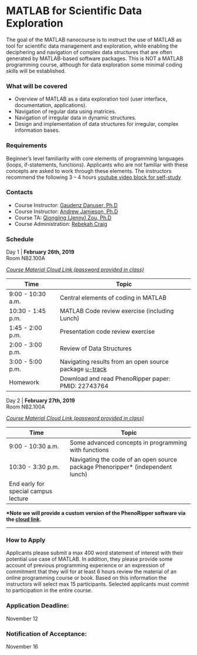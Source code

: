 # MATLAB for Scientific Data Exploration

The goal of the MATLAB nanocourse is to instruct the use of MATLAB as tool for scientific data management and exploration, while enabling the deciphering and navigation of complex data structures that are often generated by MATLAB-based software packages. This is NOT a MATLAB programming course, although for data exploration some minimal coding skills will be established. 

### What will be covered
- Overview of MATLAB as a data exploration tool (user interface, documentation, applications).
- Navigation of regular data using matrices. 
- Navigation of irregular data in dynamic structures.
- Design and implementation of data structures for irregular, complex information bases.

### Requirements
Beginner’s level familiarity with core elements of programming languages (loops, if-statements, functions). Applicants who are not familiar with these concepts are asked to work through these elements. The instructors recommend the following 3 – 4 hours 
[youtube video block for self-study](https://www.youtube.com/watch?v=6iN56l7dEMY&list=PLYdXvSx87cgRJfv6gZl7GjAs0GNvyg-uS) 

### Contacts
* Course Instructor: [Gaudenz Danuser, Ph.D](mailto:gaudenz.danuser@utsouthwestern.edu)
* Course Instructor: [Andrew Jamieson, Ph.D](mailto:andrew.jamieson@utsouthwestern.edu)
* Course TA: [Qiongjing (Jenny) Zou, Ph.D](mailto:Qiongjing.Zou@utsouthwestern.edu)
* Course Administration: [Rebekah Craig](mailto:rebekah.craig@utsouthwestern.edu)

### Schedule

Day 1  | **February 26th, 2019**  
Room NB2.100A

[*Course Material Cloud Link (password provided in class)*](https://cloud.biohpc.swmed.edu/index.php/s/Hq8hkssrhrWGbFB)

| Time  | Topic |
| ------------- | ------------- |
| 9:00 - 10:30 a.m.| Central elements of coding in MATLAB |
| 10:30 - 1:45 p.m.| MATLAB Code review exercise (including Lunch) |
| 1:45 - 2:00 p.m. | Presentation code review exercise |
| 2:00 - 3:00 p.m. | Review of Data Structures |
| 3:00 - 5:00 p.m. | Navigating results from an open source package [u-track](https://github.com/DanuserLab/u-track) |
| Homework | Download and read PhenoRipper paper: PMID: 22743764|

Day 2  | **February 27th, 2019**  
Room NB2.100A

[*Course Material Cloud Link (password provided in class)*](https://cloud.biohpc.swmed.edu/index.php/s/Hq8hkssrhrWGbFB)


| Time  | Topic |
| ------------- | ------------- |
| 9:00 - 10:30 a.m.| Some advanced concepts in programming with functions |
| 10:30 - 3:30 p.m.| Navigating the code of an open source package Phenoripper* (independent lunch) |
| End early for special campus lecture | |
__*Note we will provide a custom version of the PhenoRipper software via the [cloud link](https://cloud.biohpc.swmed.edu/index.php/s/Hq8hkssrhrWGbFB).__



--------

### How to Apply
Applicants please submit a max 400 word statement of interest with their potential use case of MATLAB. In addition, they please provide some account of previous programming experience or an expression of commitment that they will for at least 6 hours review the material of an online programming course or book. Based on this information the instructors will select max 15 participants. Selected applicants must commit to participation in the entire course. 

### Application Deadline: 
November 12

### Notification of Acceptance: 
November 16
